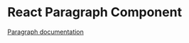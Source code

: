 # React Paragraph Component

[Paragraph documentation](../../../css/src/components/paragraph/README.md)
